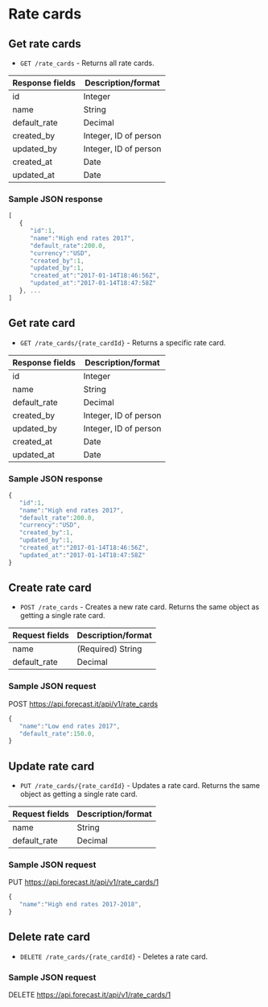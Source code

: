 # Rate cards

## Get rate cards

-  `GET /rate_cards` - Returns all rate cards.

| Response fields | Description/format    |
| --------------- | --------------------- |
| id              | Integer               |
| name            | String                |
| default_rate    | Decimal               |
| created_by      | Integer, ID of person |
| updated_by      | Integer, ID of person |
| created_at      | Date                  |
| updated_at      | Date                  |

### Sample JSON response

```javascript
[
   {
      "id":1,
      "name":"High end rates 2017",
      "default_rate":200.0,
      "currency":"USD",
      "created_by":1,
      "updated_by":1,
      "created_at":"2017-01-14T18:46:56Z",
      "updated_at":"2017-01-14T18:47:58Z"
   }, ...
]
```

## Get rate card

-  `GET /rate_cards/{rate_cardId}` - Returns a specific rate card.

| Response fields | Description/format    |
| --------------- | --------------------- |
| id              | Integer               |
| name            | String                |
| default_rate    | Decimal               |
| created_by      | Integer, ID of person |
| updated_by      | Integer, ID of person |
| created_at      | Date                  |
| updated_at      | Date                  |

### Sample JSON response

```javascript
{
   "id":1,
   "name":"High end rates 2017",
   "default_rate":200.0,
   "currency":"USD",
   "created_by":1,
   "updated_by":1,
   "created_at":"2017-01-14T18:46:56Z",
   "updated_at":"2017-01-14T18:47:58Z"
}
```

## Create rate card

-  `POST /rate_cards` - Creates a new rate card. Returns the same object as getting a single rate card.

| Request fields | Description/format |
| -------------- | ------------------ |
| name           | (Required) String  |
| default_rate   | Decimal            |

### Sample JSON request

POST https://api.forecast.it/api/v1/rate_cards

```javascript
{
   "name":"Low end rates 2017",
   "default_rate":150.0,
}
```

## Update rate card

-  `PUT /rate_cards/{rate_cardId}` - Updates a rate card. Returns the same object as getting a single rate card.

| Request fields | Description/format |
| -------------- | ------------------ |
| name           | String             |
| default_rate   | Decimal            |

### Sample JSON request

PUT https://api.forecast.it/api/v1/rate_cards/1

```javascript
{
   "name":"High end rates 2017-2018",
}
```

## Delete rate card

-  `DELETE /rate_cards/{rate_cardId}` - Deletes a rate card.

### Sample JSON request

DELETE https://api.forecast.it/api/v1/rate_cards/1
